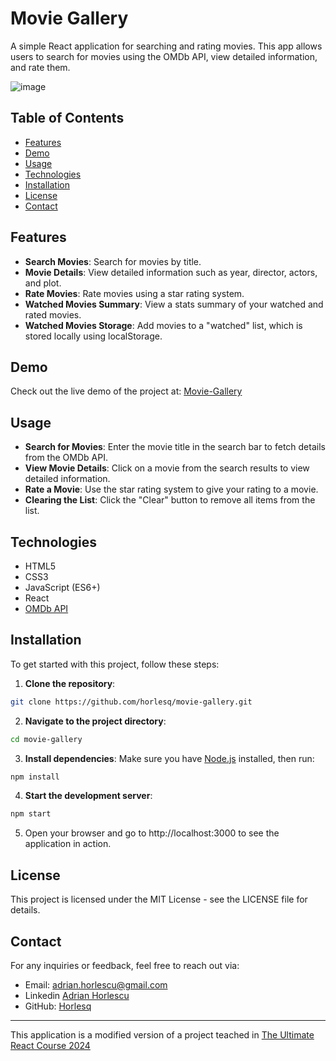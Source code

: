# Movie Gallery

A simple React application for searching and rating movies. This app allows users to search for movies using the OMDb API, view detailed information, and rate them.

![image](https://github.com/user-attachments/assets/f9674d84-b5da-496d-a851-aba00196d136)



## Table of Contents

- [Features](#features)
- [Demo](#demo)
- [Usage](#usage)
- [Technologies](#technologies)
- [Installation](#installation)
- [License](#license)
- [Contact](#contact)


## Features

- **Search Movies**: Search for movies by title.
- **Movie Details**: View detailed information such as year, director, actors, and plot.
- **Rate Movies**: Rate movies using a star rating system.
- **Watched Movies Summary**: View a stats summary of your watched and rated movies.
- **Watched Movies Storage**: Add movies to a "watched" list, which is stored locally using localStorage.

## Demo

Check out the live demo of the project at: [Movie-Gallery](https://movie-gallery-horly.netlify.app/)

## Usage

- **Search for Movies**: Enter the movie title in the search bar to fetch details from the OMDb API.
- **View Movie Details**: Click on a movie from the search results to view detailed information.
- **Rate a Movie**: Use the star rating system to give your rating to a movie.
- **Clearing the List**: Click the "Clear" button to remove all items from the list.

## Technologies

- HTML5
- CSS3
- JavaScript (ES6+)
- React
- [OMDb API](https://www.omdbapi.com/)

## Installation

To get started with this project, follow these steps:
1. **Clone the repository**:
```bash
git clone https://github.com/horlesq/movie-gallery.git
```
2. **Navigate to the project directory**:
```bash
cd movie-gallery
```
3. **Install dependencies**: Make sure you have [Node.js](https://nodejs.org/en) installed, then run:
```bash
npm install
```
4. **Start the development server**: 
```bash
npm start
```
5. Open your browser and go to http://localhost:3000 to see the application in action.

## License
This project is licensed under the MIT License - see the LICENSE file for details.

## Contact

For any inquiries or feedback, feel free to reach out via:

- Email: adrian.horlescu@gmail.com
- Linkedin [Adrian Horlescu](https://www.linkedin.com/in/adrian-horlescu/)
- GitHub: [Horlesq](https://github.com/horlesq)

---

This application is a modified version of a project teached in [The Ultimate React Course 2024](https://www.udemy.com/course/the-ultimate-react-course)

